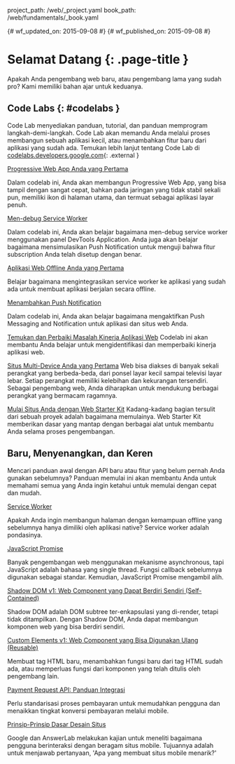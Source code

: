 project_path: /web/_project.yaml
book_path: /web/fundamentals/_book.yaml

{# wf_updated_on: 2015-09-08 #}
{# wf_published_on: 2015-09-08 #}

# Selamat Datang {: .page-title }

Apakah Anda pengembang web baru, atau pengembang lama yang sudah pro? 
Kami memiliki bahan ajar untuk keduanya.


## Code Labs {: #codelabs }

Code Lab menyediakan panduan, tutorial, dan panduan memprogram 
langkah-demi-langkah. Code Lab akan memandu Anda melalui proses membangun 
sebuah aplikasi kecil, atau menambahkan fitur baru dari aplikasi yang 
sudah ada. Temukan lebih lanjut tentang Code Lab di 
[codelabs.developers.google.com](https://codelabs.developers.google.com/?cat=Web){: .external }

<div class="attempt-left">
  <a href="codelabs/your-first-pwapp/">
    Progressive Web App Anda yang Pertama
  </a>
  <p>
    Dalam codelab ini, Anda akan membangun Progressive Web App, yang bisa 
    tampil dengan sangat cepat, bahkan pada jaringan yang tidak stabil sekali pun, 
    memiliki ikon di halaman utama, dan termuat sebagai aplikasi layar penuh.
  </p>
</div>
<div class="attempt-right">
  <a href="codelabs/debugging-service-workers/">
    Men-debug Service Worker
  </a>
  <p>
    Dalam codelab ini, Anda akan belajar bagaimana men-debug service worker 
    menggunakan panel DevTools Application. Anda juga akan belajar bagaimana 
    mensimulasikan Push Notification untuk menguji bahwa fitur subscription 
    Anda telah disetup dengan benar.
  </p>
</div>

<div style="clear:both"></div>

<div class="attempt-left">
  <a href="codelabs/offline/">
    Aplikasi Web Offline Anda yang Pertama
  </a>
  <p>
    Belajar bagaimana mengintegrasikan service worker ke aplikasi yang sudah ada untuk
    membuat aplikasi berjalan secara offline.
  </p>
</div>
<div class="attempt-right">
  <a href="codelabs/debugging-service-workers/">
    Menambahkan Push Notification
  </a>
  <p>
    Dalam codelab ini, Anda akan belajar bagaimana mengaktifkan Push Messaging and 
    Notification untuk aplikasi dan situs web Anda.
  </p>
</div>

<div style="clear:both"></div>

[Temukan dan Perbaiki Masalah Kinerja Aplikasi Web](codelabs/web-perf/)
Codelab ini akan membantu Anda belajar untuk mengidentifikasi dan memperbaiki kinerja aplikasi web.

[Situs Multi-Device Anda yang Pertama](your-first-multi-screen-site/)
Web bisa diakses di banyak sekali perangkat yang berbeda-beda, dari ponsel layar 
kecil sampai televisi layar lebar. Setiap perangkat memiliki kelebihan dan 
kekurangan tersendiri. Sebagai pengembang web, Anda diharapkan untuk mendukung 
berbagai perangkat yang bermacam ragamnya.

[Mulai Situs Anda dengan Web Starter Kit](web-starter-kit/)
Kadang-kadang bagian tersulit dari sebuah proyek adalah bagaimana memulainya. 
Web Starter Kit memberikan dasar yang mantap dengan berbagai alat untuk membantu
Anda selama proses pengembangan.


## Baru, Menyenangkan, dan Keren

Mencari panduan awal dengan API baru atau fitur yang belum pernah 
Anda gunakan sebelumnya? Panduan memulai ini akan membantu Anda untuk memahami
semua yang Anda ingin ketahui untuk memulai dengan cepat dan mudah.

<div class="attempt-left">
  <a href="primers/service-workers">
    Service Worker
  </a>
  <p>
    Apakah Anda ingin membangun halaman dengan kemampuan offline yang sebelumnya
    hanya dimiliki oleh aplikasi native? Service worker adalah pondasinya.
  </p>
</div>
<div class="attempt-right">
  <a href="primers/promises">
    JavaScript Promise
  </a>
  <p>
    Banyak pengembangan web menggunakan mekanisme asynchronous, tapi 
    JavaScript adalah bahasa yang single thread. Fungsi callback sebelumnya
    digunakan sebagai standar. Kemudian, JavaScript Promise mengambil alih.
  </p>
</div>

<div style="clear:both"></div>

<div class="attempt-left">
  <a href="primers/shadowdom">
    Shadow DOM v1: Web Component yang Dapat Berdiri Sendiri (Self-Contained)
  </a>
  <p>
    Shadow DOM adalah DOM subtree ter-enkapsulasi yang di-render, tetapi tidak 
    ditampilkan. Dengan Shadow DOM, Anda dapat membangun komponen web yang 
    bisa berdiri sendiri.
  </p>
</div>
<div class="attempt-right">
  <a href="primers/customelements">
    Custom Elements v1: Web Component yang Bisa Digunakan Ulang (Reusable) 
  </a>
  <p>
    Membuat tag HTML baru, menambahkan fungsi baru dari tag HTML sudah ada, 
    atau memperluas fungsi dari komponen yang telah ditulis oleh pengembang lain.
  </p>
</div>

<div style="clear:both"></div>

<div class="attempt-left">
  <a href="primers/payment-request/">
    Payment Request API: Panduan Integrasi
  </a>
  <p>
    Perlu standarisasi proses pembayaran untuk memudahkan pengguna dan 
    menaikkan tingkat konversi pembayaran melalui mobile.
  </p>
</div>
<div class="attempt-right">
  <a href="principles/">
    Prinsip-Prinsip Dasar Desain Situs
  </a>
  <p>
    Google dan AnswerLab melakukan kajian untuk meneliti bagaimana pengguna
    berinteraksi dengan beragam situs mobile. Tujuannya adalah untuk menjawab 
    pertanyaan, 'Apa yang membuat situs mobile menarik?'
  </p>
</div>

<div style="clear:both"></div>

[service-worker-primer]: /web/fundamentals/getting-started/primers/service-workers "Service Workers: An Introduction"

